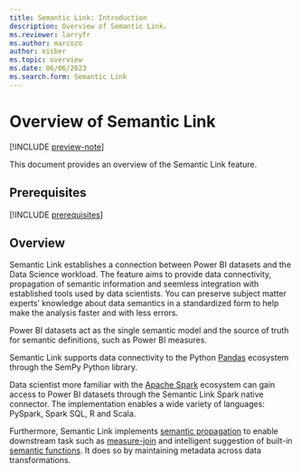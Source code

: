 ```yaml
---
title: Semantic Link: Introduction
description: Overview of Semantic Link.
ms.reviewer: larryfr
ms.author: marcozo
author: eisber
ms.topic: overview 
ms.date: 06/06/2023
ms.search.form: Semantic Link
---
```


# Overview of Semantic Link

[!INCLUDE [preview-note](../includes/preview-note.md)]

This document provides an overview of the Semantic Link feature.

## Prerequisites

[!INCLUDE [prerequisites](./includes/prerequisites.md)]

## Overview

Semantic Link establishes a connection between Power BI datasets and the Data Science workload.
The feature aims to provide data connectivity, propagation of semantic information and seemless integration with established tools used by data scientists.
You can preserve subject matter experts’ knowledge about data semantics in a standardized form to help make the analysis faster and with less errors.

Power BI datasets act as the single semantic model and the source of truth for semantic definitions, such as Power BI measures.

Semantic Link supports data connectivity to the Python [Pandas](https://pandas.pydata.org/) ecosystem through the SemPy Python library.

Data scientist more familiar with the [Apache Spark](https://spark.apache.org/) ecosystem can gain access to Power BI datasets through the Semantic Link Spark native connector.
The implementation enables a wide variety of languages: PySpark, Spark SQL, R and Scala.

Furthermore, Semantic Link implements [semantic propagation](./semantic-link-powerbi.md#semantic-propagation) to enable downstream task such as [measure-join](./semantic-link-powerbi.md#measure-join) and intelligent suggestion of built-in [semantic functions](./semantic-link-powerbi.md#semantic-functions). It does so by maintaining metadata across data transformations.